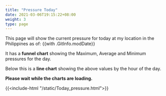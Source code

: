 ```yaml
---
title: "Pressure Today"
date: 2021-03-06T19:15:22+08:00
weight: 3
type: page
---
```

This page will show the current pressure for today at my location in the Philippines as of: {{with .GitInfo.modDate}}

It has a **funnel chart** showing the Maximum, Average and Minimum pressures for the day.

Below this is a **line chart** showing the above values by the hour of the day.

**Please wait while the charts are loading.**

{{<include-html "/static/Today_pressure.html">}}
